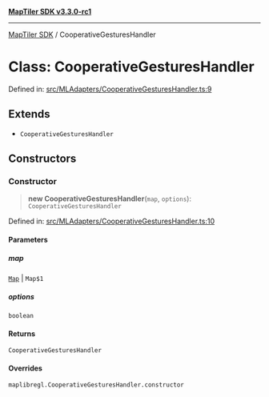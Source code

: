 [**MapTiler SDK v3.3.0-rc1**](../README.md)

***

[MapTiler SDK](../README.md) / CooperativeGesturesHandler

# Class: CooperativeGesturesHandler

Defined in: [src/MLAdapters/CooperativeGesturesHandler.ts:9](https://github.com/maptiler/maptiler-sdk-js/blob/d9cb958ebf063ecde2f6f583eb172e5a83460e6a/src/MLAdapters/CooperativeGesturesHandler.ts#L9)

## Extends

- `CooperativeGesturesHandler`

## Constructors

### Constructor

> **new CooperativeGesturesHandler**(`map`, `options`): `CooperativeGesturesHandler`

Defined in: [src/MLAdapters/CooperativeGesturesHandler.ts:10](https://github.com/maptiler/maptiler-sdk-js/blob/d9cb958ebf063ecde2f6f583eb172e5a83460e6a/src/MLAdapters/CooperativeGesturesHandler.ts#L10)

#### Parameters

##### map

[`Map`](Map.md) | `Map$1`

##### options

`boolean`

#### Returns

`CooperativeGesturesHandler`

#### Overrides

`maplibregl.CooperativeGesturesHandler.constructor`
